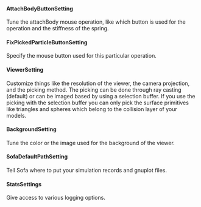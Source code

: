 #### AttachBodyButtonSetting

Tune the attachBody mouse operation, like which button is used for the
operation and the stiffness of the spring.

#### FixPickedParticleButtonSetting

Specify the mouse button used for this particular operation.

#### ViewerSetting

Customize things like the resolution of the viewer, the camera
projection, and the picking method. The picking can be done through ray
casting (default) or can be imaged based by using a selection buffer. If
you use the picking with the selection buffer you can only pick the
surface primitives like triangles and spheres which belong to the
collision layer of your models.

#### BackgroundSetting

Tune the color or the image used for the background of the viewer.

#### SofaDefaultPathSetting

Tell Sofa where to put your simulation records and gnuplot files.

#### StatsSettings

Give access to various logging options.
